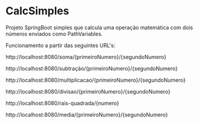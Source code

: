 # CalcSimples
Projeto SpringBoot simples que calcula uma operação matemática com dois números enviados como PathVariables.

Funcionamento a partir das seguintes URL's:

http://localhost:8080/soma/{primeiroNumero}/{segundoNumero}

http://localhost:8080/subtração/{primeiroNumero}/{segundoNumero}

http://localhost:8080/multiplicacao/{primeiroNumero}/{segundoNumero}

http://localhost:8080/divisao/{primeiroNumero}/{segundoNumero}

http://localhost:8080/rais-quadrada/{numero}

http://localhost:8080/media/{primeiroNumero}/{segundoNumero}

